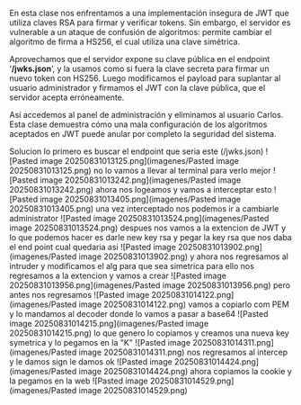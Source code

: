 En esta clase nos enfrentamos a una implementación insegura de JWT que utiliza claves RSA para firmar y verificar tokens. Sin embargo, el servidor es vulnerable a un ataque de confusión de algoritmos: permite cambiar el algoritmo de firma a HS256, el cual utiliza una clave simétrica.

Aprovechamos que el servidor expone su clave pública en el endpoint ‘**/jwks.json**‘, y la usamos como si fuera la clave secreta para firmar un nuevo token con HS256. Luego modificamos el payload para suplantar al usuario administrador y firmamos el JWT con la clave pública, que el servidor acepta erróneamente.

Así accedemos al panel de administración y eliminamos al usuario Carlos. Esta clase demuestra cómo una mala configuración de los algoritmos aceptados en JWT puede anular por completo la seguridad del sistema.

Solucion
lo primero es buscar el endpoint que seria este (/jwks.json)
![Pasted image 20250831013125.png](imagenes/Pasted image 20250831013125.png)
no lo vamos a llevar al terminal para verlo mejor
![Pasted image 20250831013242.png](imagenes/Pasted image 20250831013242.png)
ahora nos logeamos y vamos a interceptar esto
![Pasted image 20250831013405.png](imagenes/Pasted image 20250831013405.png)
una vez interceptado nos podemos ir a cambiarle administrator
![Pasted image 20250831013524.png](imagenes/Pasted image 20250831013524.png)
despues nos vamos a la extencion de JWT y lo que podemos hacer es darle new key rsa y pegar la key rsa que nos daba el end point cual quedaria asi
![Pasted image 20250831013902.png](imagenes/Pasted image 20250831013902.png)
y ahora nos regresamos al intruder y modificamos el alg para que sea simetrica para ello nos regresamos a la extencion y vamos a crear
![Pasted image 20250831013956.png](imagenes/Pasted image 20250831013956.png)
pero antes nos regresamos
![Pasted image 20250831014122.png](imagenes/Pasted image 20250831014122.png)
vamos a copiarlo com PEM y lo mandamos al decoder donde lo vamos a pasar a base64
![Pasted image 20250831014215.png](imagenes/Pasted image 20250831014215.png)
lo que genero lo copiamos y creamos una nueva key symetrica y lo pegamos en la  "K"
![Pasted image 20250831014311.png](imagenes/Pasted image 20250831014311.png)
nos regresamos al intercep y le damos sign le damos ok
![Pasted image 20250831014424.png](imagenes/Pasted image 20250831014424.png)
ahora copiamos la cookie y la pegamos en la web
![Pasted image 20250831014529.png](imagenes/Pasted image 20250831014529.png)

